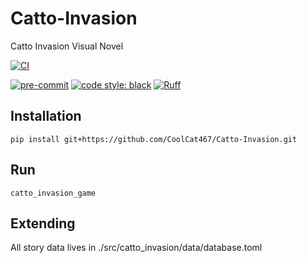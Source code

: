 # Catto-Invasion
Catto Invasion Visual Novel

[![CI](https://github.com/CoolCat467/Catto-Invasion/actions/workflows/ci.yml/badge.svg?branch=main)](https://github.com/CoolCat467/Scanner-Server/actions/workflows/ci.yml)
<!-- BADGIE TIME -->

[![pre-commit](https://img.shields.io/badge/pre--commit-enabled-brightgreen?logo=pre-commit)](https://github.com/pre-commit/pre-commit)
[![code style: black](https://img.shields.io/badge/code_style-black-000000.svg)](https://github.com/psf/black)
[![Ruff](https://img.shields.io/endpoint?url=https://raw.githubusercontent.com/astral-sh/ruff/main/assets/badge/v2.json)](https://github.com/astral-sh/ruff)

<!-- END BADGIE TIME -->

## Installation
```console
pip install git+https://github.com/CoolCat467/Catto-Invasion.git
```

## Run
```console
catto_invasion_game
```

## Extending
All story data lives in ./src/catto_invasion/data/database.toml
